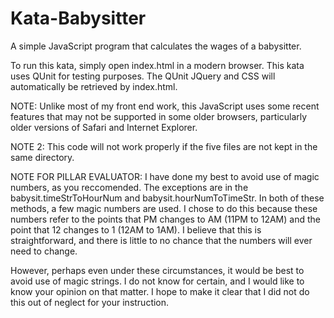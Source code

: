 # Kata-Babysitter
A simple JavaScript program that calculates the wages of a babysitter.

To run this kata, simply open index.html in a modern browser. This kata uses QUnit for testing purposes. The QUnit JQuery and CSS will automatically be retrieved by index.html.

NOTE: Unlike most of my front end work, this JavaScript uses some recent features that may not be supported in some older browsers, particularly older versions of Safari and Internet Explorer.

NOTE 2: This code will not work properly if the five files are not kept in the same directory.

NOTE FOR PILLAR EVALUATOR: I have done my best to avoid use of magic numbers, as you reccomended. The exceptions are in the babysit.timeStrToHourNum and babysit.hourNumToTimeStr. In both of these methods, a few magic numbers are used. I chose to do this because these numbers refer to the points that PM changes to AM (11PM to 12AM) and the point that 12 changes to 1 (12AM to 1AM). I believe that this is straightforward, and there is little to no chance that the numbers will ever need to change. 

However, perhaps even under these circumstances, it would be best to avoid use of magic strings. I do not know for certain, and I would like to know your opinion on that matter. I hope to make it clear that I did not do this out of neglect for your instruction.
